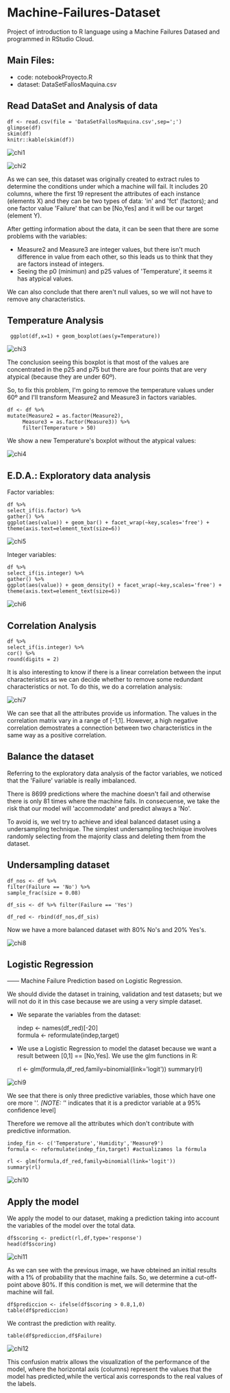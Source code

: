# Machine-Failures-Dataset
Project of introduction to R language using a Machine Failures Datased and programmed in RStudio Cloud.

## Main Files:
- code: notebookProyecto.R
- dataset: DataSetFallosMaquina.csv

## Read DataSet and Analysis of data

    df <- read.csv(file = 'DataSetFallosMaquina.csv',sep=';')
    glimpse(df)
    skim(df)
    knitr::kable(skim(df))
    
 ![chi1](Pics/R_dataset.PNG)
 
 ![chi2](Pics/R_dataset2.PNG)
 
    
  As we can see, this dataset was originally created to extract rules to determine the conditions under which a machine will fail. It includes 20 columns, where the first 19 represent the attributes of each instance (elements X) and they can be two types of data: 'in' and 'fct' (factors); and one factor value 'Failure' that can be [No,Yes] and it will be our target (element Y).
  
  After getting information about the data, it can be seen that there are some problems with the variables:
  
  - Measure2 and Measure3 are integer values, but there isn't much difference in value from each other, so this leads us to think that they are factors instead of integers.
  - Seeing the p0 (minimun) and p25 values of 'Temperature', it seems it has atypical values.
  
  We can also conclude that there aren't null values, so we will not have to remove any characteristics.
  
## Temperature Analysis

     ggplot(df,x=1) + geom_boxplot(aes(y=Temperature))

![chi3](Pics/R_plot_zoom_png.png)

  
  The conclusion seeing this boxplot is that most of the values are concentrated in the p25 and p75 but there are four points that are very atypical (because they are under 60º).
  
  So, to fix this problem, I'm going to remove the temperature values under 60º and I'll transform Measure2 and Measure3 in factors variables.
  
    df <- df %>%
    mutate(Measure2 = as.factor(Measure2), 
         Measure3 = as.factor(Measure3)) %>% 
         filter(Temperature > 50) 
         
         

  We show a new Temperature's boxplot without the atypical values:
  
![chi4](Pics/R_plot_zoom_corregido.png)

## E.D.A.: Exploratory data analysis

Factor variables:

    df %>%
    select_if(is.factor) %>%
    gather() %>%
    ggplot(aes(value)) + geom_bar() + facet_wrap(~key,scales='free') +
    theme(axis.text=element_text(size=6))

![chi5](Pics/R_ggplot_fct.png)

Integer variables:

    df %>%
    select_if(is.integer) %>%
    gather() %>%
    ggplot(aes(value)) + geom_density() + facet_wrap(~key,scales='free') +
    theme(axis.text=element_text(size=6))

![chi6](Pics/R_ggplot_int.png)
  
## Correlation Analysis

    df %>%
    select_if(is.integer) %>%
    cor() %>% 
    round(digits = 2)
    
  It is also interesting to know if there is a linear correlation between the input characteristics as we can decide whether to remove some redundant characteristics or not. To do this, we do a correlation analysis:
 

![chi7](Pics/R_correlacion.PNG)

  We can see that all the attributes provide us information. The values in the correlation matrix vary in a range of [-1,1]. However, a high negative correlation demostrates a connection between two characteristics in the same way as a positive correlation.
  
## Balance the dataset

  Referring to the exploratory data analysis of the factor variables, we noticed that the 'Failure' variable is really imbalanced.
  
  There is 8699 predictions where the machine doesn't fail and otherwise there is only 81 times where the machine fails. In consecuense, we take the risk that our model will 'accommodate' and predict always a 'No'. 
  
  To avoid is, we wel try to achieve and ideal balanced dataset using a undersampling technique. The simplest undersampling technique involves randomly selecting from the majority class and deleting them from the dataset.
  
## Undersampling dataset

    df_nos <- df %>%
    filter(Failure == 'No') %>%
    sample_frac(size = 0.08)

    df_sis <- df %>% filter(Failure == 'Yes')

    df_red <- rbind(df_nos,df_sis)
  
Now we have a more balanced dataset with 80% No's and 20% Yes's.

![chi8](Pics/R_inframuestreo.PNG)

## Logistic Regression
—— Machine Failure Prediction based on Logistic Regression.

  We should divide the dataset in training, validation and test datasets; but we will not do it in this case because we are using a very simple dataset.
  
  - We separate the variables from the dataset:
  
    indep <- names(df_red)[-20]   
    formula <- reformulate(indep,target)
  
  - We use a Logistic Regression to model the dataset because we want a result between [0,1] == [No,Yes].
  We use the glm functions in R:
  
    rl <- glm(formula,df_red,family=binomial(link='logit'))
    summary(rl)
    
![chi9](Pics/R_glm.PNG)   

We see that there is only three predictive variables, those which have one ore more '*'.
[NOTE: '*' indicates that it is a predictor variable at a 95% confidence level]

Therefore we remove all the attributes which don't contribute with predictive information.

    indep_fin <- c('Temperature','Humidity','Measure9')
    formula <- reformulate(indep_fin,target) #actualizamos la fórmula

    rl <- glm(formula,df_red,family=binomial(link='logit'))
    summary(rl)
    
![chi10](Pics/R_glm2.PNG)      


## Apply the model

  We apply the model to our dataset, making a prediction taking into account the variables of the model over the total data.

    df$scoring <- predict(rl,df,type='response')
    head(df$scoring)
    
![chi11](Pics/R_scoring.PNG)         
    
  As we can see with the previous image, we have obteined an initial results with a 1% of probability that the machine fails. So, we determine a cut-off-point above 80%. If this condition is met, we will determine that the machine will fail.
  
    df$prediccion <- ifelse(df$scoring > 0.8,1,0)
    table(df$prediccion)
    
  We contrast the prediction with reality.
  
    table(df$prediccion,df$Failure)
  
![chi12](Pics/R_prediccion.PNG) 

This confusion matrix allows the visualization of the performance of the model, where the horizontal axis (columns) represent the values that the model has predicted,while the vertical axis corresponds to the real values of the labels.

  





  
  





